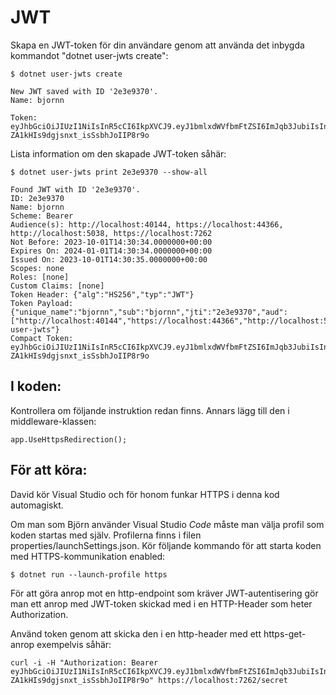 # JWT

Skapa en JWT-token för din användare genom att använda det inbygda kommandot "dotnet user-jwts create":

    $ dotnet user-jwts create 

    New JWT saved with ID '2e3e9370'.
    Name: bjornn
    
    Token: eyJhbGciOiJIUzI1NiIsInR5cCI6IkpXVCJ9.eyJ1bmlxdWVfbmFtZSI6ImJqb3JubiIsInN1YiI6ImJqb3JubiIsImp0aSI6IjJlM2U5MzcwIiwiYXVkIjpbImh0dHA6Ly9sb2NhbGhvc3Q6NDAxNDQiLCJodHRwczovL2xvY2FsaG9zdDo0NDM2NiIsImh0dHA6Ly9sb2NhbGhvc3Q6NTAzOCIsImh0dHBzOi8vbG9jYWxob3N0OjcyNjIiXSwibmJmIjoxNjk2MTcwNjM0LCJleHAiOjE3MDQxMTk0MzQsImlhdCI6MTY5NjE3MDYzNSwiaXNzIjoiZG90bmV0LXVzZXItand0cyJ9.SapbJ7OhyRl-ZA1kHIs9dgjsnxt_isSsbhJoIIP8r9o

Lista information om den skapade JWT-token såhär:

    $ dotnet user-jwts print 2e3e9370 --show-all

    Found JWT with ID '2e3e9370'.
    ID: 2e3e9370
    Name: bjornn
    Scheme: Bearer
    Audience(s): http://localhost:40144, https://localhost:44366, http://localhost:5038, https://localhost:7262
    Not Before: 2023-10-01T14:30:34.0000000+00:00
    Expires On: 2024-01-01T14:30:34.0000000+00:00
    Issued On: 2023-10-01T14:30:35.0000000+00:00
    Scopes: none
    Roles: [none]
    Custom Claims: [none]
    Token Header: {"alg":"HS256","typ":"JWT"}
    Token Payload: {"unique_name":"bjornn","sub":"bjornn","jti":"2e3e9370","aud":["http://localhost:40144","https://localhost:44366","http://localhost:5038","https://localhost:7262"],"nbf":1696170634,"exp":1704119434,"iat":1696170635,"iss":"dotnet-user-jwts"}
    Compact Token: eyJhbGciOiJIUzI1NiIsInR5cCI6IkpXVCJ9.eyJ1bmlxdWVfbmFtZSI6ImJqb3JubiIsInN1YiI6ImJqb3JubiIsImp0aSI6IjJlM2U5MzcwIiwiYXVkIjpbImh0dHA6Ly9sb2NhbGhvc3Q6NDAxNDQiLCJodHRwczovL2xvY2FsaG9zdDo0NDM2NiIsImh0dHA6Ly9sb2NhbGhvc3Q6NTAzOCIsImh0dHBzOi8vbG9jYWxob3N0OjcyNjIiXSwibmJmIjoxNjk2MTcwNjM0LCJleHAiOjE3MDQxMTk0MzQsImlhdCI6MTY5NjE3MDYzNSwiaXNzIjoiZG90bmV0LXVzZXItand0cyJ9.SapbJ7OhyRl-ZA1kHIs9dgjsnxt_isSsbhJoIIP8r9o

## I koden:
Kontrollera om följande instruktion redan finns. Annars lägg till den i middleware-klassen: 

    app.UseHttpsRedirection();
 
## För att köra:

David kör Visual Studio och för honom funkar HTTPS i denna kod automagiskt.

Om man som Björn använder Visual Studio *Code* måste man välja profil som koden startas med själv. Profilerna finns i filen properties/launchSettings.json. Kör följande kommando för att starta koden med HTTPS-kommunikation enabled:

    $ dotnet run --launch-profile https

För att göra anrop mot en http-endpoint som kräver JWT-autentisering gör man ett anrop med JWT-token skickad med i en HTTP-Header som heter Authorization.

Använd token genom att skicka den i en http-header med ett https-get-anrop exempelvis såhär:

    curl -i -H "Authorization: Bearer eyJhbGciOiJIUzI1NiIsInR5cCI6IkpXVCJ9.eyJ1bmlxdWVfbmFtZSI6ImJqb3JubiIsInN1YiI6ImJqb3JubiIsImp0aSI6IjJlM2U5MzcwIiwiYXVkIjpbImh0dHA6Ly9sb2NhbGhvc3Q6NDAxNDQiLCJodHRwczovL2xvY2FsaG9zdDo0NDM2NiIsImh0dHA6Ly9sb2NhbGhvc3Q6NTAzOCIsImh0dHBzOi8vbG9jYWxob3N0OjcyNjIiXSwibmJmIjoxNjk2MTcwNjM0LCJleHAiOjE3MDQxMTk0MzQsImlhdCI6MTY5NjE3MDYzNSwiaXNzIjoiZG90bmV0LXVzZXItand0cyJ9.SapbJ7OhyRl-ZA1kHIs9dgjsnxt_isSsbhJoIIP8r9o" https://localhost:7262/secret